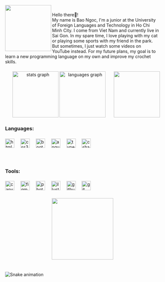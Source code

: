<img align="left" height="150" src="https://media1.giphy.com/media/sr8jYZVVsCmxddga8w/200w.webp?cid=ecf05e47q1sonowfhbapt258lex7dn95s7whg9pdgeej3030&ep=v1_gifs_search&rid=200w.webp&ct=g"  />

###

<p align="left">Hello there👋!<br>My name is Bao Ngoc, I'm a junior at the University of Foreign Languages and Technology in Ho Chi Minh City. I come from Viet Nam and currently live in Sai Gon. In my spare time, I love playing with my cat or playing some sports with my friend in the park. But sometimes, I just watch some videos on YouTube instead. For my future plans, my goal is to learn a new programming language on my own and improve my crochet skills.</p>

###

<img align="right" height="150" src="https://media1.giphy.com/media/VbnUQpnihPSIgIXuZv/giphy.webp?cid=ecf05e47q1sonowfhbapt258lex7dn95s7whg9pdgeej3030&ep=v1_gifs_search&rid=giphy.webp&ct=g"  />

###

<div align="center">
  <img src="https://github-readme-stats.vercel.app/api?username=peongox&hide_title=false&hide_rank=false&show_icons=true&include_all_commits=true&count_private=true&disable_animations=false&theme=dracula&locale=en&hide_border=false" height="150" alt="stats graph"  />
  <img src="https://github-readme-stats.vercel.app/api/top-langs?username=peongox&locale=en&hide_title=false&layout=compact&card_width=320&langs_count=5&theme=dracula&hide_border=false" height="150" alt="languages graph"  />
</div>

###

<h3 align="left">Languages:</h3>

###

<div align="left">
  <img src="https://cdn.jsdelivr.net/gh/devicons/devicon/icons/html5/html5-original.svg" height="30" alt="html5 logo"  />
  <img width="12" />
  <img src="https://cdn.jsdelivr.net/gh/devicons/devicon/icons/css3/css3-original.svg" height="30" alt="css3 logo"  />
  <img width="12" />
  <img src="https://cdn.jsdelivr.net/gh/devicons/devicon/icons/bootstrap/bootstrap-original.svg" height="30" alt="bootstrap logo"  />
  <img width="12" />
  <img src="https://cdn.jsdelivr.net/gh/devicons/devicon/icons/angularjs/angularjs-original.svg" height="30" alt="angularjs logo"  />
  <img width="12" />
  <img src="https://cdn.jsdelivr.net/gh/devicons/devicon/icons/typescript/typescript-original.svg" height="30" alt="typescript logo"  />
  <img width="12" />
  <img src="https://cdn.jsdelivr.net/gh/devicons/devicon/icons/csharp/csharp-original.svg" height="30" alt="csharp logo"  />
</div>

###

<br clear="both">

<h3 align="left">Tools:</h3>

###

<div align="left">
  <img src="https://cdn.jsdelivr.net/gh/devicons/devicon/icons/canva/canva-original.svg" height="30" alt="canva logo"  />
  <img width="12" />
  <img src="https://cdn.jsdelivr.net/gh/devicons/devicon/icons/figma/figma-original.svg" height="30" alt="figma logo"  />
  <img width="12" />
  <img src="https://cdn.jsdelivr.net/gh/devicons/devicon/icons/photoshop/photoshop-plain.svg" height="30" alt="photoshop logo"  />
  <img width="12" />
  <img src="https://cdn.jsdelivr.net/gh/devicons/devicon/icons/illustrator/illustrator-plain.svg" height="30" alt="illustrator logo"  />
  <img width="12" />
  <img src="https://cdn.jsdelivr.net/gh/devicons/devicon/icons/github/github-original.svg" height="30" alt="github logo"  />
  <img width="12" />
  <img src="https://cdn.jsdelivr.net/gh/devicons/devicon/icons/git/git-original.svg" height="30" alt="git logo"  />
</div>

###

<div align="center">
  <img height="200" src="https://i.pinimg.com/originals/2f/cd/55/2fcd557a4f899e710841f3359a2e4a1e.gif"  />
</div>

###

<br clear="both">

<img src="https://raw.githubusercontent.com/peongox/peongox/output/snake.svg" alt="Snake animation" />

###
